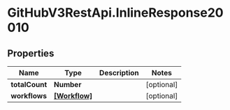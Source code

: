 # GitHubV3RestApi.InlineResponse20010

## Properties

Name | Type | Description | Notes
------------ | ------------- | ------------- | -------------
**totalCount** | **Number** |  | [optional] 
**workflows** | [**[Workflow]**](Workflow.md) |  | [optional] 


